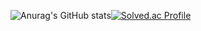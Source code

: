 
![Anurag's GitHub stats](https://github-readme-stats.vercel.app/api?username=leehan416&show_icons=true)[![Solved.ac Profile](http://mazassumnida.wtf/api/v2/generate_badge?boj=leehan0509)](https://solved.ac/leehan0509/)
